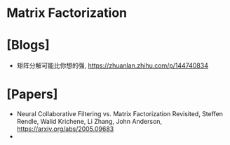 # Matrix Factorization

# [Blogs]
+ 矩阵分解可能比你想的强, https://zhuanlan.zhihu.com/p/144740834


# [Papers]
+ Neural Collaborative Filtering vs. Matrix Factorization Revisited, Steffen Rendle, Walid Krichene, Li Zhang, John Anderson, https://arxiv.org/abs/2005.09683
+ 
